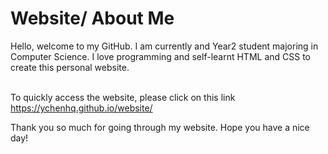# Website/ About Me

Hello, welcome to my GitHub. I am currently and Year2 student majoring in Computer Science. I love programming and self-learnt HTML and CSS to create this personal website. 

<br/> To quickly access the website, please click on this link <href>https://ychenhq.github.io/website/<href/>
  
Thank you so much for going through my website. Hope you have a nice day!
